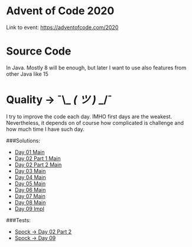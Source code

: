 # Advent of Code 2020

Link to event: https://adventofcode.com/2020

# Source Code

In Java. Mostly 8 will be enough, but later I want to use also features from other Java like 15

# Quality → ¯\\_ _( ツ )_ _/¯

I try to improve the code each day. IMHO first days are the weakest. Nevertheless, it depends on of course how
complicated is challenge and how much time I have such day.

###Solutions:
* [Day 01 Main](https://github.com/mzielinski/advent-of-code-2020/blob/master/src/main/java/Day01Main.java)
* [Day 02 Part 1 Main](https://github.com/mzielinski/advent-of-code-2020/blob/master/src/main/java/Day02MainPart1.java)
* [Day 02 Part 2 Main](https://github.com/mzielinski/advent-of-code-2020/blob/master/src/main/java/Day02MainPart2.java)
* [Day 03 Main](https://github.com/mzielinski/advent-of-code-2020/blob/master/src/main/java/Day03Main.java)
* [Day 04 Main](https://github.com/mzielinski/advent-of-code-2020/blob/master/src/main/java/Day04Main.java)
* [Day 05 Main](https://github.com/mzielinski/advent-of-code-2020/blob/master/src/main/java/Day05Main.java)
* [Day 06 Main](https://github.com/mzielinski/advent-of-code-2020/blob/master/src/main/java/Day06Main.java)
* [Day 07 Main](https://github.com/mzielinski/advent-of-code-2020/blob/master/src/main/java/Day07Main.java)
* [Day 08 Main](https://github.com/mzielinski/advent-of-code-2020/blob/master/src/main/java/Day08Main.java)
* [Day 09 Impl](https://github.com/mzielinski/advent-of-code-2020/blob/master/src/main/java/Day09.java)

###Tests:
* [Spock → Day 02 Part 2](https://github.com/mzielinski/advent-of-code-2020/blob/master/src/main/java/Day02MainPart2Test.groovy)
* [Spock → Day 09](https://github.com/mzielinski/advent-of-code-2020/blob/master/src/test/java/Day09Test.groovy)